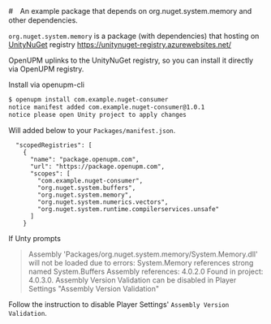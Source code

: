#　An example package that depends on org.nuget.system.memory and other dependencies.

`org.nuget.system.memory` is a package (with dependencies) that hosting on [UnityNuGet](https://github.com/xoofx/UnityNuGet) registry https://unitynuget-registry.azurewebsites.net/

OpenUPM uplinks to the UnityNuGet registry, so you can install it directly via OpenUPM registry.

Install via openupm-cli

```sh
$ openupm install com.example.nuget-consumer
notice manifest added com.example.nuget-consumer@1.0.1
notice please open Unity project to apply changes
```

Will added below to your `Packages/manifest.json`.

```
  "scopedRegistries": [
    {
      "name": "package.openupm.com",
      "url": "https://package.openupm.com",
      "scopes": [
        "com.example.nuget-consumer",
        "org.nuget.system.buffers",
        "org.nuget.system.memory",
        "org.nuget.system.numerics.vectors",
        "org.nuget.system.runtime.compilerservices.unsafe"
      ]
    }
```

If Unty prompts

> Assembly 'Packages/org.nuget.system.memory/System.Memory.dll' will not be loaded due to errors:
System.Memory references strong named System.Buffers Assembly references: 4.0.2.0 Found in project: 4.0.3.0.
Assembly Version Validation can be disabled in Player Settings "Assembly Version Validation"

Follow the instruction to disable Player Settings' `Assembly Version Validation`.
